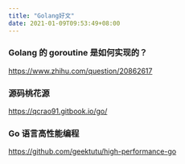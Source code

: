 ```yaml
---
title: "Golang好文"
date: 2021-01-09T09:53:49+08:00
---
```


### Golang 的 goroutine 是如何实现的？

https://www.zhihu.com/question/20862617

### 源码桃花源

https://qcrao91.gitbook.io/go/

### Go 语言高性能编程

https://github.com/geektutu/high-performance-go